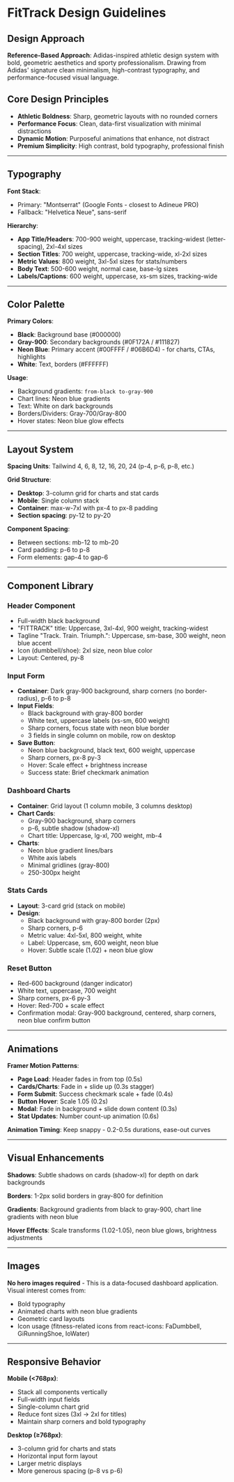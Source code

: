 # FitTrack Design Guidelines

## Design Approach
**Reference-Based Approach**: Adidas-inspired athletic design system with bold, geometric aesthetics and sporty professionalism. Drawing from Adidas' signature clean minimalism, high-contrast typography, and performance-focused visual language.

## Core Design Principles
- **Athletic Boldness**: Sharp, geometric layouts with no rounded corners
- **Performance Focus**: Clean, data-first visualization with minimal distractions
- **Dynamic Motion**: Purposeful animations that enhance, not distract
- **Premium Simplicity**: High contrast, bold typography, professional finish

---

## Typography

**Font Stack**: 
- Primary: "Montserrat" (Google Fonts - closest to Adineue PRO)
- Fallback: "Helvetica Neue", sans-serif

**Hierarchy**:
- **App Title/Headers**: 700-900 weight, uppercase, tracking-widest (letter-spacing), 2xl-4xl sizes
- **Section Titles**: 700 weight, uppercase, tracking-wide, xl-2xl sizes
- **Metric Values**: 800 weight, 3xl-5xl sizes for stats/numbers
- **Body Text**: 500-600 weight, normal case, base-lg sizes
- **Labels/Captions**: 600 weight, uppercase, xs-sm sizes, tracking-wide

---

## Color Palette

**Primary Colors**:
- **Black**: Background base (#000000)
- **Gray-900**: Secondary backgrounds (#0F172A / #111827)
- **Neon Blue**: Primary accent (#00FFFF / #06B6D4) - for charts, CTAs, highlights
- **White**: Text, borders (#FFFFFF)

**Usage**:
- Background gradients: `from-black to-gray-900`
- Chart lines: Neon blue gradients
- Text: White on dark backgrounds
- Borders/Dividers: Gray-700/Gray-800
- Hover states: Neon blue glow effects

---

## Layout System

**Spacing Units**: Tailwind 4, 6, 8, 12, 16, 20, 24 (p-4, p-6, p-8, etc.)

**Grid Structure**:
- **Desktop**: 3-column grid for charts and stat cards
- **Mobile**: Single column stack
- **Container**: max-w-7xl with px-4 to px-8 padding
- **Section spacing**: py-12 to py-20

**Component Spacing**:
- Between sections: mb-12 to mb-20
- Card padding: p-6 to p-8
- Form elements: gap-4 to gap-6

---

## Component Library

### Header Component
- Full-width black background
- "FITTRACK" title: Uppercase, 3xl-4xl, 900 weight, tracking-widest
- Tagline "Track. Train. Triumph.": Uppercase, sm-base, 300 weight, neon blue accent
- Icon (dumbbell/shoe): 2xl size, neon blue color
- Layout: Centered, py-8

### Input Form
- **Container**: Dark gray-900 background, sharp corners (no border-radius), p-6 to p-8
- **Input Fields**: 
  - Black background with gray-800 border
  - White text, uppercase labels (xs-sm, 600 weight)
  - Sharp corners, focus state with neon blue border
  - 3 fields in single column on mobile, row on desktop
- **Save Button**: 
  - Neon blue background, black text, 600 weight, uppercase
  - Sharp corners, px-8 py-3
  - Hover: Scale effect + brightness increase
  - Success state: Brief checkmark animation

### Dashboard Charts
- **Container**: Grid layout (1 column mobile, 3 columns desktop)
- **Chart Cards**: 
  - Gray-900 background, sharp corners
  - p-6, subtle shadow (shadow-xl)
  - Chart title: Uppercase, lg-xl, 700 weight, mb-4
- **Charts**: 
  - Neon blue gradient lines/bars
  - White axis labels
  - Minimal gridlines (gray-800)
  - 250-300px height

### Stats Cards
- **Layout**: 3-card grid (stack on mobile)
- **Design**: 
  - Black background with gray-800 border (2px)
  - Sharp corners, p-6
  - Metric value: 4xl-5xl, 800 weight, white
  - Label: Uppercase, sm, 600 weight, neon blue
  - Hover: Subtle scale (1.02) + neon blue glow

### Reset Button
- Red-600 background (danger indicator)
- White text, uppercase, 700 weight
- Sharp corners, px-6 py-3
- Hover: Red-700 + scale effect
- Confirmation modal: Gray-900 background, centered, sharp corners, neon blue confirm button

---

## Animations

**Framer Motion Patterns**:
- **Page Load**: Header fades in from top (0.5s)
- **Cards/Charts**: Fade in + slide up (0.3s stagger)
- **Form Submit**: Success checkmark scale + fade (0.4s)
- **Button Hover**: Scale 1.05 (0.2s)
- **Modal**: Fade in background + slide down content (0.3s)
- **Stat Updates**: Number count-up animation (0.6s)

**Animation Timing**: Keep snappy - 0.2-0.5s durations, ease-out curves

---

## Visual Enhancements

**Shadows**: Subtle shadows on cards (shadow-xl) for depth on dark backgrounds

**Borders**: 1-2px solid borders in gray-800 for definition

**Gradients**: Background gradients from black to gray-900, chart line gradients with neon blue

**Hover Effects**: Scale transforms (1.02-1.05), neon blue glows, brightness adjustments

---

## Images

**No hero images required** - This is a data-focused dashboard application. Visual interest comes from:
- Bold typography
- Animated charts with neon blue gradients
- Geometric card layouts
- Icon usage (fitness-related icons from react-icons: FaDumbbell, GiRunningShoe, IoWater)

---

## Responsive Behavior

**Mobile (<768px)**:
- Stack all components vertically
- Full-width input fields
- Single-column chart grid
- Reduce font sizes (3xl → 2xl for titles)
- Maintain sharp corners and bold typography

**Desktop (≥768px)**:
- 3-column grid for charts and stats
- Horizontal input form layout
- Larger metric displays
- More generous spacing (p-8 vs p-6)